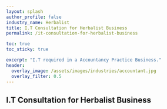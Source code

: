 ```yaml
---
layout: splash 
author_profile: false 
industry_name: Herbalist
title: I.T Consultation for Herbalist Business
permalink: /it-consultation-for-herbalist-business

toc: true
toc_sticky: true

excerpt: "I.T required in a Accountancy Practice Business."
header:
  overlay_image: /assets/images/industries/accountant.jpg
  overlay_filter: 0.5 
---
```


## I.T Consultation for Herbalist Business
